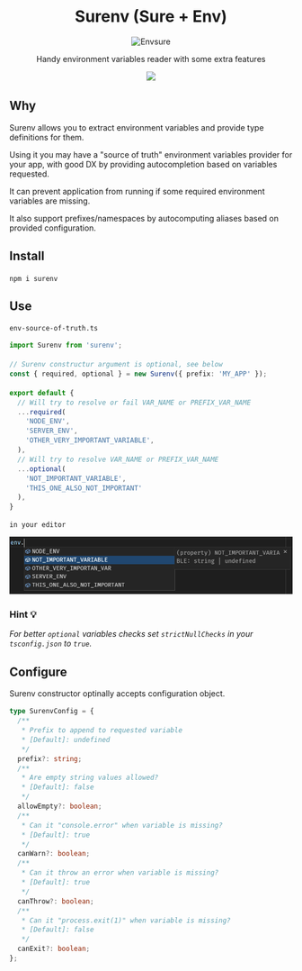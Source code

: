 <!-- markdownlint-disable -->

# **<div align="center">Surenv (Sure + Env)</div>**

<div align="center">
  <img src="https://bit.ly/surenv-logo" alt="Envsure">
  <p>Handy environment variables reader with some extra features</p>
  <a href="https://codeclimate.com/github/b12k/surenv/maintainability">
    <img src="https://api.codeclimate.com/v1/badges/d865c5ba19138d89fb63/maintainability" />
  </a>
</div>

<!-- markdownlint-enable -->

## Why

Surenv allows you to extract environment variables and provide type definitions
for them.

Using it you may have a "source of truth" environment variables provider for
your app, with good DX by providing autocompletion based on variables requested.

It can prevent application from running if some required environment variables
are missing.

It also support prefixes/namespaces by autocomputing aliases based on provided
configuration.

## Install

`npm i surenv`

## Use

`env-source-of-truth.ts`

```typescript
import Surenv from 'surenv';

// Surenv constructur argument is optional, see below
const { required, optional } = new Surenv({ prefix: 'MY_APP' });

export default {
  // Will try to resolve or fail VAR_NAME or PREFIX_VAR_NAME
  ...required(
    'NODE_ENV',
    'SERVER_ENV',
    'OTHER_VERY_IMPORTANT_VARIABLE',
  ),
  // Will try to resolve VAR_NAME or PREFIX_VAR_NAME
  ...optional(
    'NOT_IMPORTANT_VARIABLE',
    'THIS_ONE_ALSO_NOT_IMPORTANT'
  ),
}
```

`in your editor`

![DX Snapshot](https://raw.githubusercontent.com/b12k/surenv/master/dx-snapshot.jpg)

### Hint 💡

_For better `optional` variables checks set `strictNullChecks` in your
`tsconfig.json` to `true`._

## Configure

Surenv constructor optinally accepts configuration object.

```typescript
type SurenvConfig = {
  /**
   * Prefix to append to requested variable
   * [Default]: undefined
   */
  prefix?: string;
  /**
   * Are empty string values allowed?
   * [Default]: false
   */
  allowEmpty?: boolean;
  /**
   * Can it "console.error" when variable is missing?
   * [Default]: true
   */
  canWarn?: boolean;
  /**
   * Can it throw an error when variable is missing?
   * [Default]: true
   */
  canThrow?: boolean;
  /**
   * Can it "process.exit(1)" when variable is missing?
   * [Default]: false
   */
  canExit?: boolean;
};
```
